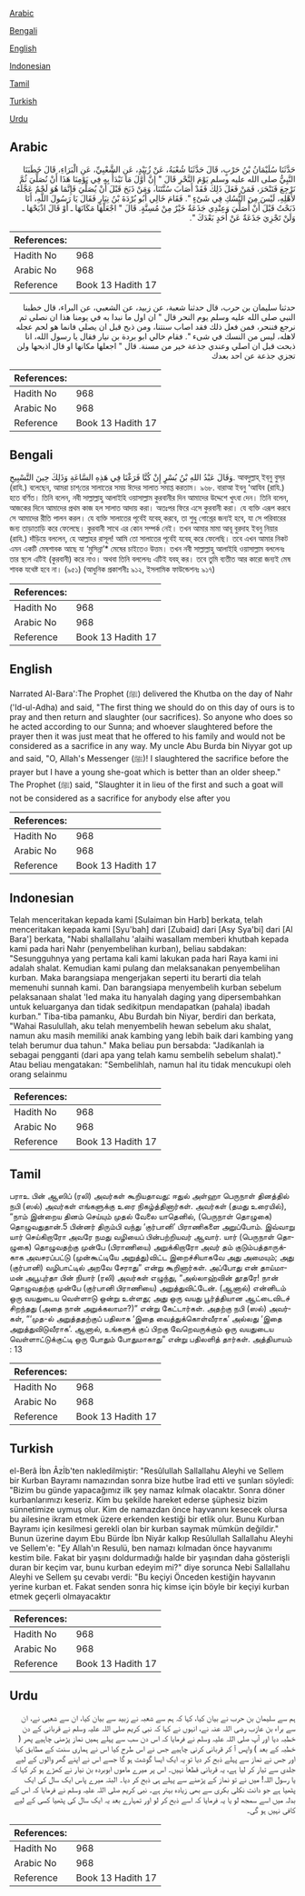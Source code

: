 [Arabic](#arabic)

[Bengali](#bengali)

[English](#english)

[Indonesian](#indonesian)

[Tamil](#tamil)

[Turkish](#turkish)

[Urdu](#urdu)

## Arabic


<div dir="rtl" lang="ar" style={{fontSize:'larger',backgroundColor:'#f8f9fa',padding:20}}>
حَدَّثَنَا سُلَيْمَانُ بْنُ حَرْبٍ، قَالَ حَدَّثَنَا شُعْبَةُ، عَنْ زُبَيْدٍ، عَنِ الشَّعْبِيِّ، عَنِ الْبَرَاءِ، قَالَ خَطَبَنَا النَّبِيُّ صلى الله عليه وسلم يَوْمَ النَّحْرِ قَالَ ‏"‏ إِنَّ أَوَّلَ مَا نَبْدَأُ بِهِ فِي يَوْمِنَا هَذَا أَنْ نُصَلِّيَ ثُمَّ نَرْجِعَ فَنَنْحَرَ، فَمَنْ فَعَلَ ذَلِكَ فَقَدْ أَصَابَ سُنَّتَنَا، وَمَنْ ذَبَحَ قَبْلَ أَنْ يُصَلِّيَ فَإِنَّمَا هُوَ لَحْمٌ عَجَّلَهُ لأَهْلِهِ، لَيْسَ مِنَ النُّسُكِ فِي شَىْءٍ ‏"‏‏.‏ فَقَامَ خَالِي أَبُو بُرْدَةَ بْنُ نِيَارٍ فَقَالَ يَا رَسُولَ اللَّهِ، أَنَا ذَبَحْتُ قَبْلَ أَنْ أُصَلِّيَ وَعِنْدِي جَذَعَةٌ خَيْرٌ مِنْ مُسِنَّةٍ‏.‏ قَالَ ‏"‏ اجْعَلْهَا مَكَانَهَا ـ أَوْ قَالَ اذْبَحْهَا ـ وَلَنْ تَجْزِيَ جَذَعَةٌ عَنْ أَحَدٍ بَعْدَكَ ‏"‏‏.‏
</div>
<div style={{backgroundColor:'#f8f9fa',padding:20, marginBottom: 10}}><table> <thead> <tr> <th>References:</th> <th></th> </tr> </thead> <tbody><tr><td>Hadith No</td><td>968</td></tr><tr><td>Arabic No</td><td>968</td></tr><tr><td>Reference</td><td>Book 13 Hadith 17</td></tr></tbody></table></div>


<div dir="rtl" lang="ar" style={{fontSize:'larger',backgroundColor:'#f8f9fa',padding:20}}>
حدثنا سليمان بن حرب، قال حدثنا شعبة، عن زبيد، عن الشعبي، عن البراء، قال خطبنا النبي صلى الله عليه وسلم يوم النحر قال " ان اول ما نبدا به في يومنا هذا ان نصلي ثم نرجع فننحر، فمن فعل ذلك فقد اصاب سنتنا، ومن ذبح قبل ان يصلي فانما هو لحم عجله لاهله، ليس من النسك في شىء ". فقام خالي ابو بردة بن نيار فقال يا رسول الله، انا ذبحت قبل ان اصلي وعندي جذعة خير من مسنة. قال " اجعلها مكانها او قال اذبحها ولن تجزي جذعة عن احد بعدك
</div>
<div style={{backgroundColor:'#f8f9fa',padding:20, marginBottom: 10}}><table> <thead> <tr> <th>References:</th> <th></th> </tr> </thead> <tbody><tr><td>Hadith No</td><td>968</td></tr><tr><td>Arabic No</td><td>968</td></tr><tr><td>Reference</td><td>Book 13 Hadith 17</td></tr></tbody></table></div>

## Bengali


<div dir="ltr" lang="bn" style={{fontSize:'larger',backgroundColor:'#f8f9fa',padding:20}}>
وَقَالَ عَبْدُ اللهِ بْنُ بُسْرٍ إِنْ كُنَّا فَرَغْنَا فِي هَذِهِ السَّاعَةِ وَذَلِكَ حِينَ التَّسْبِيحِ. আবদুল্লাহ্‌ ইব্‌নু বুস্‌র (রাযি.) বলেছেন, আমরা চাশ্‌তের সালাতের সময় ঈদের সালাত সমাপ্ত করতাম। ৯৬৮. বারাআ ইবনু ‘আযিব (রাযি.) হতে বর্ণিত। তিনি বলেন, নবী সাল্লাল্লাহু আলাইহি ওয়াসাল্লাম কুরবানীর দিন আমাদের উদ্দেশে খুৎবা দেন। তিনি বলেন, আজকের দিনে আমাদের প্রথম কাজ হল সালাত আদায় করা। অতঃপর ফিরে এসে কুরবানী করা। যে ব্যক্তি এরূপ করবে সে আমাদের রীতি পালন করল। যে ব্যক্তি সালাতের পূর্বেই যবেহ্ করবে, তা শুধু গোশ্তের জন্যই হবে, যা সে পরিবারের জন্য তাড়াতাড়ি করে ফেলেছে। কুরবানী সাথে এর কোন সম্পর্ক নেই। তখন আমার মামা আবূ বুরদাহ ইবনু নিয়ার (রাযি.) দাঁড়িয়ে বললেন, হে আল্লাহর রাসূল! আমি তো সালাতের পূর্বেই যবেহ্ করে ফেলেছি। তবে এখন আমার নিকট এমন একটি মেষশাবক আছে যা ‘মুসিন্না’* মেষের চাইতেও উত্তম। তখন নবী সাল্লাল্লাহু আলাইহি ওয়াসাল্লাম বললেনঃ তার স্থলে এটিই (কুরবানী) করে নাও। অথবা তিনি বললেনঃ এটিই যবহ্ কর। তবে তুমি ব্যতীত আর কারো জন্যই মেষ শাবক যথেষ্ট হবে না। (৯৫১) (আধুনিক প্রকাশনীঃ ৯১২, ইসলামিক ফাউন্ডেশনঃ ৯১৭)
</div>
<div style={{backgroundColor:'#f8f9fa',padding:20, marginBottom: 10}}><table> <thead> <tr> <th>References:</th> <th></th> </tr> </thead> <tbody><tr><td>Hadith No</td><td>968</td></tr><tr><td>Arabic No</td><td>968</td></tr><tr><td>Reference</td><td>Book 13 Hadith 17</td></tr></tbody></table></div>

## English


<div dir="ltr" lang="en" style={{fontSize:'larger',backgroundColor:'#f8f9fa',padding:20}}>
Narrated Al-Bara':The Prophet (ﷺ) delivered the Khutba on the day of Nahr ('Id-ul-Adha) and said, "The first thing we should do on this day of ours is to pray and then return and slaughter (our sacrifices). So anyone who does so he acted according to our Sunna; and whoever slaughtered before the prayer then it was just meat that he offered to his family and would not be considered as a sacrifice in any way. My uncle Abu Burda bin Niyyar got up and said, "O, Allah's Messenger (ﷺ)! I slaughtered the sacrifice before the prayer but I have a young she-goat which is better than an older sheep." The Prophet (ﷺ) said, "Slaughter it in lieu of the first and such a goat will not be considered as a sacrifice for anybody else after you
</div>
<div style={{backgroundColor:'#f8f9fa',padding:20, marginBottom: 10}}><table> <thead> <tr> <th>References:</th> <th></th> </tr> </thead> <tbody><tr><td>Hadith No</td><td>968</td></tr><tr><td>Arabic No</td><td>968</td></tr><tr><td>Reference</td><td>Book 13 Hadith 17</td></tr></tbody></table></div>

## Indonesian


<div dir="ltr" lang="id" style={{fontSize:'larger',backgroundColor:'#f8f9fa',padding:20}}>
Telah menceritakan kepada kami [Sulaiman bin Harb] berkata, telah menceritakan kepada kami [Syu'bah] dari [Zubaid] dari [Asy Sya'bi] dari [Al Bara'] berkata, "Nabi shallallahu 'alaihi wasallam memberi khutbah kepada kami pada hari Nahr (penyembelihan kurban), beliau sabdakan: "Sesungguhnya yang pertama kali kami lakukan pada hari Raya kami ini adalah shalat. Kemudian kami pulang dan melaksanakan penyembelihan kurban. Maka barangsiapa mengerjakan seperti itu berarti dia telah memenuhi sunnah kami. Dan barangsiapa menyembelih kurban sebelum pelaksanaan shalat 'Ied maka itu hanyalah daging yang dipersembahkan untuk keluarganya dan tidak sedikitpun mendapatkan (pahala) ibadah kurban." Tiba-tiba pamanku, Abu Burdah bin Niyar, berdiri dan berkata, "Wahai Rasulullah, aku telah menyembelih hewan sebelum aku shalat, namun aku masih memiliki anak kambing yang lebih baik dari kambing yang telah berumur dua tahun." Maka beliau pun bersabda: "Jadikanlah ia sebagai pengganti (dari apa yang telah kamu sembelih sebelum shalat)." Atau beliau mengatakan: "Sembelihlah, namun hal itu tidak mencukupi oleh orang selainmu
</div>
<div style={{backgroundColor:'#f8f9fa',padding:20, marginBottom: 10}}><table> <thead> <tr> <th>References:</th> <th></th> </tr> </thead> <tbody><tr><td>Hadith No</td><td>968</td></tr><tr><td>Arabic No</td><td>968</td></tr><tr><td>Reference</td><td>Book 13 Hadith 17</td></tr></tbody></table></div>

## Tamil


<div dir="ltr" lang="ta" style={{fontSize:'larger',backgroundColor:'#f8f9fa',padding:20}}>
பராஉ பின் ஆஸிப் (ரலி) அவர்கள் கூறியதாவது: ஈதுல் அள்ஹா பெருநாள் தினத்தில் நபி (ஸல்) அவர்கள் எங்களுக்கு உரை நிகழ்த்தினார்கள். அவர்கள் (தமது உரையில்), “நாம் இன்றைய தினம் செய்யும் முதல் வேலை யாதெனில், (பெருநாள் தொழுகை) தொழுவதுதான்.5 பின்னர் திரும்பி வந்து ‘குர்பானி’ பிராணிகளை அறுப்போம். இவ்வாறு யார் செய்கிறாரோ அவரே நமது வழியைப் பின்பற்றியவர் ஆவார். யார் (பெருநாள் தொழுகை) தொழுவதற்கு முன்பே (பிராணியை) அறுக்கிறாரோ அவர் தம் குடும்பத்தாருக்காக அவசரப்பட்டு (முன்கூட்டியே அறுத்து)விட்ட இறைச்சியாகவே அது அமையும்; அது (குர்பானி) வழிபாட்டில் அறவே சேராது” என்று கூறினார்கள். அப்போது என் தாய்மாமன் அபூபுர்தா பின் நியார் (ரலி) அவர்கள் எழுந்து, “அல்லாஹ்வின் தூதரே! நான் தொழுவதற்கு முன்பே (குர்பானி பிராணியை) அறுத்துவிட்டேன். (ஆனால்) என்னிடம் ஒரு வயதுடைய வெள்ளாடு ஒன்று உள்ளது; அது ஒரு வயது பூர்த்தியான ஆட்டைவிடச் சிறந்தது (அதை நான் அறுக்கலாமா?)” என்று கேட்டார்கள். அதற்கு நபி (ஸல்) அவர்கள், “‘முத-ல் அறுத்ததற்குப் பதிலாக ‘இதை வைத்துக்கொள்வீராக’ அல்லது ‘இதை அறுத்துவிடுவீராக’. ஆனால், உங்களுக் குப் பிறகு வேறெவருக்கும் ஒரு வயதுடைய வெள்ளாட்டுக்குட்டி ஒரு போதும் போதுமாகாது” என்று பதிலளித் தார்கள். அத்தியாயம் : 13
</div>
<div style={{backgroundColor:'#f8f9fa',padding:20, marginBottom: 10}}><table> <thead> <tr> <th>References:</th> <th></th> </tr> </thead> <tbody><tr><td>Hadith No</td><td>968</td></tr><tr><td>Arabic No</td><td>968</td></tr><tr><td>Reference</td><td>Book 13 Hadith 17</td></tr></tbody></table></div>

## Turkish


<div dir="ltr" lang="tr" style={{fontSize:'larger',backgroundColor:'#f8f9fa',padding:20}}>
el-Berâ İbn Âzİb'ten nakledilmiştir: "Resûlullah Sallallahu Aleyhi ve Sellem bir Kurban Bayramı namazından sonra bize hutbe îrad etti ve şunları söyledi: "Bizim bu günde yapacağımız ilk şey namaz kılmak olacaktır. Sonra döner kurbanlarımızı keseriz. Kim bu şekilde hareket ederse şüphesiz bizim sünnetimize uymuş olur. Kim de namazdan önce hayvanını kesecek olursa bu ailesine ikram etmek üzere erkenden kestiği bir etlik olur. Bunu Kurban Bayramı için kesilmesi gerekli olan bir kurban saymak mümkün değildir." Bunun üzerine dayım Ebu Bürde İbn Niyâr kalkıp Resûlullah Sallallahu Aleyhi ve Sellem'e: "Ey Allah'ın Resulü, ben namazı kılmadan önce hayvanımı kestim bile. Fakat bir yaşını doldurmadığı halde bir yaşından daha gösterişli duran bir keçim var, bunu kurban edeyim mi?" diye sorunca Nebi Sallallahu Aleyhi ve Sellem şu cevabı verdi: "Bu keçiyi Önceden kestiğin hayvanın yerine kurban et. Fakat senden sonra hiç kimse için böyle bir keçiyi kurban etmek geçerli olmayacaktır
</div>
<div style={{backgroundColor:'#f8f9fa',padding:20, marginBottom: 10}}><table> <thead> <tr> <th>References:</th> <th></th> </tr> </thead> <tbody><tr><td>Hadith No</td><td>968</td></tr><tr><td>Arabic No</td><td>968</td></tr><tr><td>Reference</td><td>Book 13 Hadith 17</td></tr></tbody></table></div>

## Urdu


<div dir="rtl" lang="ur" style={{fontSize:'larger',backgroundColor:'#f8f9fa',padding:20}}>
ہم سے سلیمان بن حرب نے بیان کیا، کہا کہ ہم سے شعبہ نے زبید سے بیان کیا، ان سے شعبی نے، ان سے براء بن عازب رضی اللہ عنہ نے، انہوں نے کہا کہ نبی کریم صلی اللہ علیہ وسلم نے قربانی کے دن خطبہ دیا اور آپ صلی اللہ علیہ وسلم نے فرمایا کہ اس دن سب سے پہلے ہمیں نماز پڑھنی چاہیے پھر ( خطبہ کے بعد ) واپس آ کر قربانی کرنی چاہیے جس نے اس طرح کیا اس نے ہماری سنت کے مطابق کیا اور جس نے نماز سے پہلے ذبح کر دیا تو یہ ایک ایسا گوشت ہو گا جسے اس نے اپنے گھر والوں کے لیے جلدی سے تیار کر لیا ہے، یہ قربانی قطعاً نہیں۔ اس پر میرے ماموں ابوبردہ بن نیار نے کھڑے ہو کر کہا کہ یا رسول اللہ! میں نے تو نماز کے پڑھنے سے پہلے ہی ذبح کر دیا۔ البتہ میرے پاس ایک سال کی ایک پٹھیا ہے جو دانت نکلی بکری سے بھی زیادہ بہتر ہے۔ نبی کریم صلی اللہ علیہ وسلم نے فرمایا کہ اس کے بدلہ میں اسے سمجھ لو یا یہ فرمایا کہ اسے ذبح کر لو اور تمہارے بعد یہ ایک سال کی پٹھیا کسی کے لیے کافی نہیں ہو گی۔
</div>
<div style={{backgroundColor:'#f8f9fa',padding:20, marginBottom: 10}}><table> <thead> <tr> <th>References:</th> <th></th> </tr> </thead> <tbody><tr><td>Hadith No</td><td>968</td></tr><tr><td>Arabic No</td><td>968</td></tr><tr><td>Reference</td><td>Book 13 Hadith 17</td></tr></tbody></table></div>